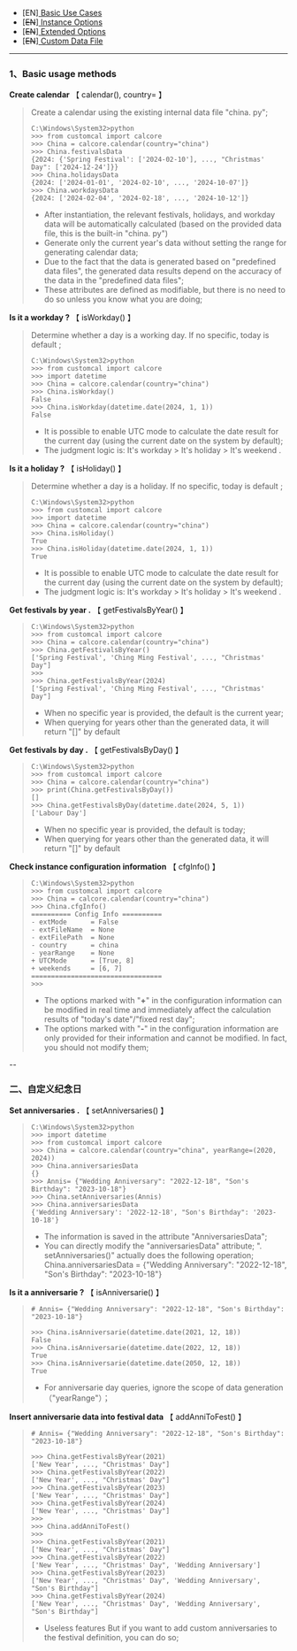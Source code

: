 - [EN][ Basic Use Cases ](doc/1.basicUsage_en.md)
- [~~EN~~][ Instance Options ](doc/2.instanceOptions_en.md)
- [~~EN~~][ Extended Options ](doc/3.extendedOption_en.md)
- [~~EN~~][ Custom Data File ](doc/4.customDataFile_en.md)
---
### 1、Basic usage methods
**Create calendar** 【 calendar(), country= 】  
> Create a calendar using the existing internal data file "china. py";
> ```
> C:\Windows\System32>python
> >>> from customcal import calcore
> >>> China = calcore.calendar(country="china")
> >>> China.festivalsData
> {2024: {'Spring Festival': ['2024-02-10'], ..., "Christmas' Day": ['2024-12-24']}}
> >>> China.holidaysData
> {2024: ['2024-01-01', '2024-02-10', ..., '2024-10-07']}
> >>> China.workdaysData
> {2024: ['2024-02-04', '2024-02-18', ..., '2024-10-12']}
> ```
> - After instantiation, the relevant festivals, holidays, and workday data will be automatically calculated (based on the provided data file, this is the built-in "china. py")
> - Generate only the current year's data without setting the range for generating calendar data;
> - Due to the fact that the data is generated based on "predefined data files", the generated data results depend on the accuracy of the data in the "predefined data files";
> - These attributes are defined as modifiable, but there is no need to do so unless you know what you are doing;

**Is it a workday ?** 【 isWorkday() 】  
> Determine whether a day is a working day. If no specific, today is default ;
> ```
> C:\Windows\System32>python
> >>> from customcal import calcore
> >>> import datetime
> >>> China = calcore.calendar(country="china")
> >>> China.isWorkday()
> False
> >>> China.isWorkday(datetime.date(2024, 1, 1))
> False
> ```
> - It is possible to enable UTC mode to calculate the date result for the current day (using the current date on the system by default);
> - The judgment logic is: It's workday > It's holiday > It's weekend .

**Is it a holiday ?** 【 isHoliday() 】  
> Determine whether a day is a holiday. If no specific, today is default ;
> ```
> C:\Windows\System32>python
> >>> from customcal import calcore
> >>> import datetime
> >>> China = calcore.calendar(country="china")
> >>> China.isHoliday()
> True
> >>> China.isHoliday(datetime.date(2024, 1, 1))
> True
> ```
> - It is possible to enable UTC mode to calculate the date result for the current day (using the current date on the system by default);
> - The judgment logic is: It's workday > It's holiday > It's weekend .

**Get festivals by year .** 【 getFestivalsByYear() 】
> ```
> C:\Windows\System32>python
> >>> from customcal import calcore
> >>> China = calcore.calendar(country="china")
> >>> China.getFestivalsByYear()
> ['Spring Festival', 'Ching Ming Festival', ..., "Christmas' Day"]
> >>>
> >>> China.getFestivalsByYear(2024)
> ['Spring Festival', 'Ching Ming Festival', ..., "Christmas' Day"]
> ```
> - When no specific year is provided, the default is the current year;
> - When querying for years other than the generated data, it will return "[]" by default

**Get festivals by day .** 【 getFestivalsByDay() 】
> ```
> C:\Windows\System32>python
> >>> from customcal import calcore
> >>> China = calcore.calendar(country="china")
> >>> print(China.getFestivalsByDay())
> []
> >>> China.getFestivalsByDay(datetime.date(2024, 5, 1))
> ['Labour Day']
> ```
> - When no specific year is provided, the default is today;
> - When querying for years other than the generated data, it will return "[]" by default

**Check instance configuration information** 【 cfgInfo() 】
> ```
> C:\Windows\System32>python
> >>> from customcal import calcore
> >>> China = calcore.calendar(country="china")
> >>> China.cfgInfo()
> ========== Config Info ==========
> - extMode      = False
> - extFileName  = None
> - extFilePath  = None
> - country      = china
> - yearRange    = None
> + UTCMode      = [True, 8]
> + weekends     = [6, 7]
> =================================
> >>>
> ```
> - The options marked with "**+**" in the configuration information can be modified in real time and immediately affect the calculation results of "today's date"/"fixed rest day";
> - The options marked with "**-**" in the configuration information are only provided for their information and cannot be modified. In fact, you should not modify them;

--
### 二、自定义纪念日
**Set anniversaries .** 【 setAnniversaries() 】
> ```
> C:\Windows\System32>python
> >>> import datetime
> >>> from customcal import calcore
> >>> China = calcore.calendar(country="china", yearRange=(2020, 2024))
> >>> China.anniversariesData
> {}
> >>> Annis= {"Wedding Anniversary": "2022-12-18", "Son's Birthday": "2023-10-18"}
> >>> China.setAnniversaries(Annis)
> >>> China.anniversariesData
> {'Wedding Anniversary': '2022-12-18', "Son's Birthday": '2023-10-18'}
> ```
> - The information is saved in the attribute "AnniversariesData";
> - You can directly modify the "anniversariesData" attribute; ". setAnniversaries()" actually does the following operation;   
    China.anniversariesData = {"Wedding Anniversary": "2022-12-18", "Son's Birthday": "2023-10-18"}

**Is it a anniversarie ?** 【 isAnniversarie() 】
> ```
> # Annis= {"Wedding Anniversary": "2022-12-18", "Son's Birthday": "2023-10-18"}
> 
> >>> China.isAnniversarie(datetime.date(2021, 12, 18))
> False
> >>> China.isAnniversarie(datetime.date(2022, 12, 18))
> True
> >>> China.isAnniversarie(datetime.date(2050, 12, 18))
> True
> ```
> - For anniversarie day queries, ignore the scope of data generation（"yearRange"）；


**Insert anniversarie data into festival data** 【 addAnniToFest() 】
> ```
> # Annis= {"Wedding Anniversary": "2022-12-18", "Son's Birthday": "2023-10-18"}
> 
> >>> China.getFestivalsByYear(2021)
> ['New Year', ..., "Christmas' Day"]
> >>> China.getFestivalsByYear(2022)
> ['New Year', ..., "Christmas' Day"]
> >>> China.getFestivalsByYear(2023)
> ['New Year', ..., "Christmas' Day"]
> >>> China.getFestivalsByYear(2024)
> ['New Year', ..., "Christmas' Day"]
> >>> 
> >>> China.addAnniToFest()
> >>> 
> >>> China.getFestivalsByYear(2021)
> ['New Year', ..., "Christmas' Day"]
> >>> China.getFestivalsByYear(2022)
> ['New Year', ..., "Christmas' Day", 'Wedding Anniversary']
> >>> China.getFestivalsByYear(2023)
> ['New Year', ..., "Christmas' Day", 'Wedding Anniversary', "Son's Birthday"]
> >>> China.getFestivalsByYear(2024)
> ['New Year', ..., "Christmas' Day", 'Wedding Anniversary', "Son's Birthday"]
> ```
> - Useless features But if you want to add custom anniversaries to the festival definition, you can do so;
